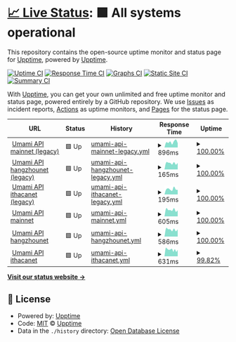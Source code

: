 # [📈 Live Status](https://demo.upptime.js.org): <!--live status--> **🟩 All systems operational**

This repository contains the open-source uptime monitor and status page for [Upptime](https://upptime.js.org), powered by [Upptime](https://github.com/upptime/upptime).

[![Uptime CI](https://github.com/cotezos/umami-api-endpoints/workflows/Uptime%20CI/badge.svg)](https://github.com/cotezos/umami-api-endpoints/actions?query=workflow%3A%22Uptime+CI%22)
[![Response Time CI](https://github.com/cotezos/umami-api-endpoints/workflows/Response%20Time%20CI/badge.svg)](https://github.com/cotezos/umami-api-endpoints/actions?query=workflow%3A%22Response+Time+CI%22)
[![Graphs CI](https://github.com/cotezos/umami-api-endpoints/workflows/Graphs%20CI/badge.svg)](https://github.com/cotezos/umami-api-endpoints/actions?query=workflow%3A%22Graphs+CI%22)
[![Static Site CI](https://github.com/cotezos/umami-api-endpoints/workflows/Static%20Site%20CI/badge.svg)](https://github.com/cotezos/umami-api-endpoints/actions?query=workflow%3A%22Static+Site+CI%22)
[![Summary CI](https://github.com/cotezos/umami-api-endpoints/workflows/Summary%20CI/badge.svg)](https://github.com/cotezos/umami-api-endpoints/actions?query=workflow%3A%22Summary+CI%22)

With [Upptime](https://upptime.js.org), you can get your own unlimited and free uptime monitor and status page, powered entirely by a GitHub repository. We use [Issues](https://github.com/upptime/upptime/issues) as incident reports, [Actions](https://github.com/cotezos/umami-api-endpoints/actions) as uptime monitors, and [Pages](https://demo.upptime.js.org) for the status page.

<!--start: status pages-->
<!-- This summary is generated by Upptime (https://github.com/upptime/upptime) -->
<!-- Do not edit this manually, your changes will be overwritten -->
<!-- prettier-ignore -->
| URL | Status | History | Response Time | Uptime |
| --- | ------ | ------- | ------------- | ------ |
| <img alt="" src="https://favicons.githubusercontent.com/api.umamiwallet.com" height="13"> [Umami API mainnet (legacy)](https://api.umamiwallet.com/mainnet/monitor/blocks) | 🟩 Up | [umami-api-mainnet-legacy.yml](https://github.com/cotezos/umami-api-endpoints/commits/HEAD/history/umami-api-mainnet-legacy.yml) | <details><summary><img alt="Response time graph" src="./graphs/umami-api-mainnet-legacy/response-time-week.png" height="20"> 896ms</summary><br><a href="https://cotezos.github.io/umami-api-endpoints/history/umami-api-mainnet-legacy"><img alt="Response time 807" src="https://img.shields.io/endpoint?url=https%3A%2F%2Fraw.githubusercontent.com%2Fcotezos%2Fumami-api-endpoints%2FHEAD%2Fapi%2Fumami-api-mainnet-legacy%2Fresponse-time.json"></a><br><a href="https://cotezos.github.io/umami-api-endpoints/history/umami-api-mainnet-legacy"><img alt="24-hour response time 531" src="https://img.shields.io/endpoint?url=https%3A%2F%2Fraw.githubusercontent.com%2Fcotezos%2Fumami-api-endpoints%2FHEAD%2Fapi%2Fumami-api-mainnet-legacy%2Fresponse-time-day.json"></a><br><a href="https://cotezos.github.io/umami-api-endpoints/history/umami-api-mainnet-legacy"><img alt="7-day response time 896" src="https://img.shields.io/endpoint?url=https%3A%2F%2Fraw.githubusercontent.com%2Fcotezos%2Fumami-api-endpoints%2FHEAD%2Fapi%2Fumami-api-mainnet-legacy%2Fresponse-time-week.json"></a><br><a href="https://cotezos.github.io/umami-api-endpoints/history/umami-api-mainnet-legacy"><img alt="30-day response time 786" src="https://img.shields.io/endpoint?url=https%3A%2F%2Fraw.githubusercontent.com%2Fcotezos%2Fumami-api-endpoints%2FHEAD%2Fapi%2Fumami-api-mainnet-legacy%2Fresponse-time-month.json"></a><br><a href="https://cotezos.github.io/umami-api-endpoints/history/umami-api-mainnet-legacy"><img alt="1-year response time 807" src="https://img.shields.io/endpoint?url=https%3A%2F%2Fraw.githubusercontent.com%2Fcotezos%2Fumami-api-endpoints%2FHEAD%2Fapi%2Fumami-api-mainnet-legacy%2Fresponse-time-year.json"></a></details> | <details><summary><a href="https://cotezos.github.io/umami-api-endpoints/history/umami-api-mainnet-legacy">100.00%</a></summary><a href="https://cotezos.github.io/umami-api-endpoints/history/umami-api-mainnet-legacy"><img alt="All-time uptime 99.88%" src="https://img.shields.io/endpoint?url=https%3A%2F%2Fraw.githubusercontent.com%2Fcotezos%2Fumami-api-endpoints%2FHEAD%2Fapi%2Fumami-api-mainnet-legacy%2Fuptime.json"></a><br><a href="https://cotezos.github.io/umami-api-endpoints/history/umami-api-mainnet-legacy"><img alt="24-hour uptime 100.00%" src="https://img.shields.io/endpoint?url=https%3A%2F%2Fraw.githubusercontent.com%2Fcotezos%2Fumami-api-endpoints%2FHEAD%2Fapi%2Fumami-api-mainnet-legacy%2Fuptime-day.json"></a><br><a href="https://cotezos.github.io/umami-api-endpoints/history/umami-api-mainnet-legacy"><img alt="7-day uptime 100.00%" src="https://img.shields.io/endpoint?url=https%3A%2F%2Fraw.githubusercontent.com%2Fcotezos%2Fumami-api-endpoints%2FHEAD%2Fapi%2Fumami-api-mainnet-legacy%2Fuptime-week.json"></a><br><a href="https://cotezos.github.io/umami-api-endpoints/history/umami-api-mainnet-legacy"><img alt="30-day uptime 100.00%" src="https://img.shields.io/endpoint?url=https%3A%2F%2Fraw.githubusercontent.com%2Fcotezos%2Fumami-api-endpoints%2FHEAD%2Fapi%2Fumami-api-mainnet-legacy%2Fuptime-month.json"></a><br><a href="https://cotezos.github.io/umami-api-endpoints/history/umami-api-mainnet-legacy"><img alt="1-year uptime 99.88%" src="https://img.shields.io/endpoint?url=https%3A%2F%2Fraw.githubusercontent.com%2Fcotezos%2Fumami-api-endpoints%2FHEAD%2Fapi%2Fumami-api-mainnet-legacy%2Fuptime-year.json"></a></details>
| <img alt="" src="https://favicons.githubusercontent.com/api.umamiwallet.com" height="13"> [Umami API hangzhounet (legacy)](https://api.umamiwallet.com/hangzhounet/monitor/blocks) | 🟩 Up | [umami-api-hangzhounet-legacy.yml](https://github.com/cotezos/umami-api-endpoints/commits/HEAD/history/umami-api-hangzhounet-legacy.yml) | <details><summary><img alt="Response time graph" src="./graphs/umami-api-hangzhounet-legacy/response-time-week.png" height="20"> 165ms</summary><br><a href="https://cotezos.github.io/umami-api-endpoints/history/umami-api-hangzhounet-legacy"><img alt="Response time 212" src="https://img.shields.io/endpoint?url=https%3A%2F%2Fraw.githubusercontent.com%2Fcotezos%2Fumami-api-endpoints%2FHEAD%2Fapi%2Fumami-api-hangzhounet-legacy%2Fresponse-time.json"></a><br><a href="https://cotezos.github.io/umami-api-endpoints/history/umami-api-hangzhounet-legacy"><img alt="24-hour response time 134" src="https://img.shields.io/endpoint?url=https%3A%2F%2Fraw.githubusercontent.com%2Fcotezos%2Fumami-api-endpoints%2FHEAD%2Fapi%2Fumami-api-hangzhounet-legacy%2Fresponse-time-day.json"></a><br><a href="https://cotezos.github.io/umami-api-endpoints/history/umami-api-hangzhounet-legacy"><img alt="7-day response time 165" src="https://img.shields.io/endpoint?url=https%3A%2F%2Fraw.githubusercontent.com%2Fcotezos%2Fumami-api-endpoints%2FHEAD%2Fapi%2Fumami-api-hangzhounet-legacy%2Fresponse-time-week.json"></a><br><a href="https://cotezos.github.io/umami-api-endpoints/history/umami-api-hangzhounet-legacy"><img alt="30-day response time 204" src="https://img.shields.io/endpoint?url=https%3A%2F%2Fraw.githubusercontent.com%2Fcotezos%2Fumami-api-endpoints%2FHEAD%2Fapi%2Fumami-api-hangzhounet-legacy%2Fresponse-time-month.json"></a><br><a href="https://cotezos.github.io/umami-api-endpoints/history/umami-api-hangzhounet-legacy"><img alt="1-year response time 212" src="https://img.shields.io/endpoint?url=https%3A%2F%2Fraw.githubusercontent.com%2Fcotezos%2Fumami-api-endpoints%2FHEAD%2Fapi%2Fumami-api-hangzhounet-legacy%2Fresponse-time-year.json"></a></details> | <details><summary><a href="https://cotezos.github.io/umami-api-endpoints/history/umami-api-hangzhounet-legacy">100.00%</a></summary><a href="https://cotezos.github.io/umami-api-endpoints/history/umami-api-hangzhounet-legacy"><img alt="All-time uptime 100.00%" src="https://img.shields.io/endpoint?url=https%3A%2F%2Fraw.githubusercontent.com%2Fcotezos%2Fumami-api-endpoints%2FHEAD%2Fapi%2Fumami-api-hangzhounet-legacy%2Fuptime.json"></a><br><a href="https://cotezos.github.io/umami-api-endpoints/history/umami-api-hangzhounet-legacy"><img alt="24-hour uptime 100.00%" src="https://img.shields.io/endpoint?url=https%3A%2F%2Fraw.githubusercontent.com%2Fcotezos%2Fumami-api-endpoints%2FHEAD%2Fapi%2Fumami-api-hangzhounet-legacy%2Fuptime-day.json"></a><br><a href="https://cotezos.github.io/umami-api-endpoints/history/umami-api-hangzhounet-legacy"><img alt="7-day uptime 100.00%" src="https://img.shields.io/endpoint?url=https%3A%2F%2Fraw.githubusercontent.com%2Fcotezos%2Fumami-api-endpoints%2FHEAD%2Fapi%2Fumami-api-hangzhounet-legacy%2Fuptime-week.json"></a><br><a href="https://cotezos.github.io/umami-api-endpoints/history/umami-api-hangzhounet-legacy"><img alt="30-day uptime 100.00%" src="https://img.shields.io/endpoint?url=https%3A%2F%2Fraw.githubusercontent.com%2Fcotezos%2Fumami-api-endpoints%2FHEAD%2Fapi%2Fumami-api-hangzhounet-legacy%2Fuptime-month.json"></a><br><a href="https://cotezos.github.io/umami-api-endpoints/history/umami-api-hangzhounet-legacy"><img alt="1-year uptime 100.00%" src="https://img.shields.io/endpoint?url=https%3A%2F%2Fraw.githubusercontent.com%2Fcotezos%2Fumami-api-endpoints%2FHEAD%2Fapi%2Fumami-api-hangzhounet-legacy%2Fuptime-year.json"></a></details>
| <img alt="" src="https://favicons.githubusercontent.com/api.umamiwallet.com" height="13"> [Umami API ithacanet (legacy)](https://api.umamiwallet.com/ithacanet/monitor/blocks) | 🟩 Up | [umami-api-ithacanet-legacy.yml](https://github.com/cotezos/umami-api-endpoints/commits/HEAD/history/umami-api-ithacanet-legacy.yml) | <details><summary><img alt="Response time graph" src="./graphs/umami-api-ithacanet-legacy/response-time-week.png" height="20"> 195ms</summary><br><a href="https://cotezos.github.io/umami-api-endpoints/history/umami-api-ithacanet-legacy"><img alt="Response time 180" src="https://img.shields.io/endpoint?url=https%3A%2F%2Fraw.githubusercontent.com%2Fcotezos%2Fumami-api-endpoints%2FHEAD%2Fapi%2Fumami-api-ithacanet-legacy%2Fresponse-time.json"></a><br><a href="https://cotezos.github.io/umami-api-endpoints/history/umami-api-ithacanet-legacy"><img alt="24-hour response time 135" src="https://img.shields.io/endpoint?url=https%3A%2F%2Fraw.githubusercontent.com%2Fcotezos%2Fumami-api-endpoints%2FHEAD%2Fapi%2Fumami-api-ithacanet-legacy%2Fresponse-time-day.json"></a><br><a href="https://cotezos.github.io/umami-api-endpoints/history/umami-api-ithacanet-legacy"><img alt="7-day response time 195" src="https://img.shields.io/endpoint?url=https%3A%2F%2Fraw.githubusercontent.com%2Fcotezos%2Fumami-api-endpoints%2FHEAD%2Fapi%2Fumami-api-ithacanet-legacy%2Fresponse-time-week.json"></a><br><a href="https://cotezos.github.io/umami-api-endpoints/history/umami-api-ithacanet-legacy"><img alt="30-day response time 197" src="https://img.shields.io/endpoint?url=https%3A%2F%2Fraw.githubusercontent.com%2Fcotezos%2Fumami-api-endpoints%2FHEAD%2Fapi%2Fumami-api-ithacanet-legacy%2Fresponse-time-month.json"></a><br><a href="https://cotezos.github.io/umami-api-endpoints/history/umami-api-ithacanet-legacy"><img alt="1-year response time 180" src="https://img.shields.io/endpoint?url=https%3A%2F%2Fraw.githubusercontent.com%2Fcotezos%2Fumami-api-endpoints%2FHEAD%2Fapi%2Fumami-api-ithacanet-legacy%2Fresponse-time-year.json"></a></details> | <details><summary><a href="https://cotezos.github.io/umami-api-endpoints/history/umami-api-ithacanet-legacy">100.00%</a></summary><a href="https://cotezos.github.io/umami-api-endpoints/history/umami-api-ithacanet-legacy"><img alt="All-time uptime 70.84%" src="https://img.shields.io/endpoint?url=https%3A%2F%2Fraw.githubusercontent.com%2Fcotezos%2Fumami-api-endpoints%2FHEAD%2Fapi%2Fumami-api-ithacanet-legacy%2Fuptime.json"></a><br><a href="https://cotezos.github.io/umami-api-endpoints/history/umami-api-ithacanet-legacy"><img alt="24-hour uptime 100.00%" src="https://img.shields.io/endpoint?url=https%3A%2F%2Fraw.githubusercontent.com%2Fcotezos%2Fumami-api-endpoints%2FHEAD%2Fapi%2Fumami-api-ithacanet-legacy%2Fuptime-day.json"></a><br><a href="https://cotezos.github.io/umami-api-endpoints/history/umami-api-ithacanet-legacy"><img alt="7-day uptime 100.00%" src="https://img.shields.io/endpoint?url=https%3A%2F%2Fraw.githubusercontent.com%2Fcotezos%2Fumami-api-endpoints%2FHEAD%2Fapi%2Fumami-api-ithacanet-legacy%2Fuptime-week.json"></a><br><a href="https://cotezos.github.io/umami-api-endpoints/history/umami-api-ithacanet-legacy"><img alt="30-day uptime 100.00%" src="https://img.shields.io/endpoint?url=https%3A%2F%2Fraw.githubusercontent.com%2Fcotezos%2Fumami-api-endpoints%2FHEAD%2Fapi%2Fumami-api-ithacanet-legacy%2Fuptime-month.json"></a><br><a href="https://cotezos.github.io/umami-api-endpoints/history/umami-api-ithacanet-legacy"><img alt="1-year uptime 70.84%" src="https://img.shields.io/endpoint?url=https%3A%2F%2Fraw.githubusercontent.com%2Fcotezos%2Fumami-api-endpoints%2FHEAD%2Fapi%2Fumami-api-ithacanet-legacy%2Fuptime-year.json"></a></details>
| <img alt="" src="https://favicons.githubusercontent.com/mainnet.umamiwallet.com" height="13"> [Umami API mainnet](https://mainnet.umamiwallet.com/monitor/blocks) | 🟩 Up | [umami-api-mainnet.yml](https://github.com/cotezos/umami-api-endpoints/commits/HEAD/history/umami-api-mainnet.yml) | <details><summary><img alt="Response time graph" src="./graphs/umami-api-mainnet/response-time-week.png" height="20"> 605ms</summary><br><a href="https://cotezos.github.io/umami-api-endpoints/history/umami-api-mainnet"><img alt="Response time 1097" src="https://img.shields.io/endpoint?url=https%3A%2F%2Fraw.githubusercontent.com%2Fcotezos%2Fumami-api-endpoints%2FHEAD%2Fapi%2Fumami-api-mainnet%2Fresponse-time.json"></a><br><a href="https://cotezos.github.io/umami-api-endpoints/history/umami-api-mainnet"><img alt="24-hour response time 511" src="https://img.shields.io/endpoint?url=https%3A%2F%2Fraw.githubusercontent.com%2Fcotezos%2Fumami-api-endpoints%2FHEAD%2Fapi%2Fumami-api-mainnet%2Fresponse-time-day.json"></a><br><a href="https://cotezos.github.io/umami-api-endpoints/history/umami-api-mainnet"><img alt="7-day response time 605" src="https://img.shields.io/endpoint?url=https%3A%2F%2Fraw.githubusercontent.com%2Fcotezos%2Fumami-api-endpoints%2FHEAD%2Fapi%2Fumami-api-mainnet%2Fresponse-time-week.json"></a><br><a href="https://cotezos.github.io/umami-api-endpoints/history/umami-api-mainnet"><img alt="30-day response time 614" src="https://img.shields.io/endpoint?url=https%3A%2F%2Fraw.githubusercontent.com%2Fcotezos%2Fumami-api-endpoints%2FHEAD%2Fapi%2Fumami-api-mainnet%2Fresponse-time-month.json"></a><br><a href="https://cotezos.github.io/umami-api-endpoints/history/umami-api-mainnet"><img alt="1-year response time 1097" src="https://img.shields.io/endpoint?url=https%3A%2F%2Fraw.githubusercontent.com%2Fcotezos%2Fumami-api-endpoints%2FHEAD%2Fapi%2Fumami-api-mainnet%2Fresponse-time-year.json"></a></details> | <details><summary><a href="https://cotezos.github.io/umami-api-endpoints/history/umami-api-mainnet">100.00%</a></summary><a href="https://cotezos.github.io/umami-api-endpoints/history/umami-api-mainnet"><img alt="All-time uptime 88.59%" src="https://img.shields.io/endpoint?url=https%3A%2F%2Fraw.githubusercontent.com%2Fcotezos%2Fumami-api-endpoints%2FHEAD%2Fapi%2Fumami-api-mainnet%2Fuptime.json"></a><br><a href="https://cotezos.github.io/umami-api-endpoints/history/umami-api-mainnet"><img alt="24-hour uptime 100.00%" src="https://img.shields.io/endpoint?url=https%3A%2F%2Fraw.githubusercontent.com%2Fcotezos%2Fumami-api-endpoints%2FHEAD%2Fapi%2Fumami-api-mainnet%2Fuptime-day.json"></a><br><a href="https://cotezos.github.io/umami-api-endpoints/history/umami-api-mainnet"><img alt="7-day uptime 100.00%" src="https://img.shields.io/endpoint?url=https%3A%2F%2Fraw.githubusercontent.com%2Fcotezos%2Fumami-api-endpoints%2FHEAD%2Fapi%2Fumami-api-mainnet%2Fuptime-week.json"></a><br><a href="https://cotezos.github.io/umami-api-endpoints/history/umami-api-mainnet"><img alt="30-day uptime 82.78%" src="https://img.shields.io/endpoint?url=https%3A%2F%2Fraw.githubusercontent.com%2Fcotezos%2Fumami-api-endpoints%2FHEAD%2Fapi%2Fumami-api-mainnet%2Fuptime-month.json"></a><br><a href="https://cotezos.github.io/umami-api-endpoints/history/umami-api-mainnet"><img alt="1-year uptime 88.59%" src="https://img.shields.io/endpoint?url=https%3A%2F%2Fraw.githubusercontent.com%2Fcotezos%2Fumami-api-endpoints%2FHEAD%2Fapi%2Fumami-api-mainnet%2Fuptime-year.json"></a></details>
| <img alt="" src="https://favicons.githubusercontent.com/hangzhounet.umamiwallet.com" height="13"> [Umami API hangzhounet](https://hangzhounet.umamiwallet.com/monitor/blocks) | 🟩 Up | [umami-api-hangzhounet.yml](https://github.com/cotezos/umami-api-endpoints/commits/HEAD/history/umami-api-hangzhounet.yml) | <details><summary><img alt="Response time graph" src="./graphs/umami-api-hangzhounet/response-time-week.png" height="20"> 586ms</summary><br><a href="https://cotezos.github.io/umami-api-endpoints/history/umami-api-hangzhounet"><img alt="Response time 652" src="https://img.shields.io/endpoint?url=https%3A%2F%2Fraw.githubusercontent.com%2Fcotezos%2Fumami-api-endpoints%2FHEAD%2Fapi%2Fumami-api-hangzhounet%2Fresponse-time.json"></a><br><a href="https://cotezos.github.io/umami-api-endpoints/history/umami-api-hangzhounet"><img alt="24-hour response time 480" src="https://img.shields.io/endpoint?url=https%3A%2F%2Fraw.githubusercontent.com%2Fcotezos%2Fumami-api-endpoints%2FHEAD%2Fapi%2Fumami-api-hangzhounet%2Fresponse-time-day.json"></a><br><a href="https://cotezos.github.io/umami-api-endpoints/history/umami-api-hangzhounet"><img alt="7-day response time 586" src="https://img.shields.io/endpoint?url=https%3A%2F%2Fraw.githubusercontent.com%2Fcotezos%2Fumami-api-endpoints%2FHEAD%2Fapi%2Fumami-api-hangzhounet%2Fresponse-time-week.json"></a><br><a href="https://cotezos.github.io/umami-api-endpoints/history/umami-api-hangzhounet"><img alt="30-day response time 652" src="https://img.shields.io/endpoint?url=https%3A%2F%2Fraw.githubusercontent.com%2Fcotezos%2Fumami-api-endpoints%2FHEAD%2Fapi%2Fumami-api-hangzhounet%2Fresponse-time-month.json"></a><br><a href="https://cotezos.github.io/umami-api-endpoints/history/umami-api-hangzhounet"><img alt="1-year response time 652" src="https://img.shields.io/endpoint?url=https%3A%2F%2Fraw.githubusercontent.com%2Fcotezos%2Fumami-api-endpoints%2FHEAD%2Fapi%2Fumami-api-hangzhounet%2Fresponse-time-year.json"></a></details> | <details><summary><a href="https://cotezos.github.io/umami-api-endpoints/history/umami-api-hangzhounet">100.00%</a></summary><a href="https://cotezos.github.io/umami-api-endpoints/history/umami-api-hangzhounet"><img alt="All-time uptime 50.59%" src="https://img.shields.io/endpoint?url=https%3A%2F%2Fraw.githubusercontent.com%2Fcotezos%2Fumami-api-endpoints%2FHEAD%2Fapi%2Fumami-api-hangzhounet%2Fuptime.json"></a><br><a href="https://cotezos.github.io/umami-api-endpoints/history/umami-api-hangzhounet"><img alt="24-hour uptime 100.00%" src="https://img.shields.io/endpoint?url=https%3A%2F%2Fraw.githubusercontent.com%2Fcotezos%2Fumami-api-endpoints%2FHEAD%2Fapi%2Fumami-api-hangzhounet%2Fuptime-day.json"></a><br><a href="https://cotezos.github.io/umami-api-endpoints/history/umami-api-hangzhounet"><img alt="7-day uptime 100.00%" src="https://img.shields.io/endpoint?url=https%3A%2F%2Fraw.githubusercontent.com%2Fcotezos%2Fumami-api-endpoints%2FHEAD%2Fapi%2Fumami-api-hangzhounet%2Fuptime-week.json"></a><br><a href="https://cotezos.github.io/umami-api-endpoints/history/umami-api-hangzhounet"><img alt="30-day uptime 76.40%" src="https://img.shields.io/endpoint?url=https%3A%2F%2Fraw.githubusercontent.com%2Fcotezos%2Fumami-api-endpoints%2FHEAD%2Fapi%2Fumami-api-hangzhounet%2Fuptime-month.json"></a><br><a href="https://cotezos.github.io/umami-api-endpoints/history/umami-api-hangzhounet"><img alt="1-year uptime 50.59%" src="https://img.shields.io/endpoint?url=https%3A%2F%2Fraw.githubusercontent.com%2Fcotezos%2Fumami-api-endpoints%2FHEAD%2Fapi%2Fumami-api-hangzhounet%2Fuptime-year.json"></a></details>
| <img alt="" src="https://favicons.githubusercontent.com/ithacanet.umamiwallet.com" height="13"> [Umami API ithacanet](https://ithacanet.umamiwallet.com/monitor/blocks) | 🟩 Up | [umami-api-ithacanet.yml](https://github.com/cotezos/umami-api-endpoints/commits/HEAD/history/umami-api-ithacanet.yml) | <details><summary><img alt="Response time graph" src="./graphs/umami-api-ithacanet/response-time-week.png" height="20"> 631ms</summary><br><a href="https://cotezos.github.io/umami-api-endpoints/history/umami-api-ithacanet"><img alt="Response time 662" src="https://img.shields.io/endpoint?url=https%3A%2F%2Fraw.githubusercontent.com%2Fcotezos%2Fumami-api-endpoints%2FHEAD%2Fapi%2Fumami-api-ithacanet%2Fresponse-time.json"></a><br><a href="https://cotezos.github.io/umami-api-endpoints/history/umami-api-ithacanet"><img alt="24-hour response time 544" src="https://img.shields.io/endpoint?url=https%3A%2F%2Fraw.githubusercontent.com%2Fcotezos%2Fumami-api-endpoints%2FHEAD%2Fapi%2Fumami-api-ithacanet%2Fresponse-time-day.json"></a><br><a href="https://cotezos.github.io/umami-api-endpoints/history/umami-api-ithacanet"><img alt="7-day response time 631" src="https://img.shields.io/endpoint?url=https%3A%2F%2Fraw.githubusercontent.com%2Fcotezos%2Fumami-api-endpoints%2FHEAD%2Fapi%2Fumami-api-ithacanet%2Fresponse-time-week.json"></a><br><a href="https://cotezos.github.io/umami-api-endpoints/history/umami-api-ithacanet"><img alt="30-day response time 662" src="https://img.shields.io/endpoint?url=https%3A%2F%2Fraw.githubusercontent.com%2Fcotezos%2Fumami-api-endpoints%2FHEAD%2Fapi%2Fumami-api-ithacanet%2Fresponse-time-month.json"></a><br><a href="https://cotezos.github.io/umami-api-endpoints/history/umami-api-ithacanet"><img alt="1-year response time 662" src="https://img.shields.io/endpoint?url=https%3A%2F%2Fraw.githubusercontent.com%2Fcotezos%2Fumami-api-endpoints%2FHEAD%2Fapi%2Fumami-api-ithacanet%2Fresponse-time-year.json"></a></details> | <details><summary><a href="https://cotezos.github.io/umami-api-endpoints/history/umami-api-ithacanet">99.82%</a></summary><a href="https://cotezos.github.io/umami-api-endpoints/history/umami-api-ithacanet"><img alt="All-time uptime 50.55%" src="https://img.shields.io/endpoint?url=https%3A%2F%2Fraw.githubusercontent.com%2Fcotezos%2Fumami-api-endpoints%2FHEAD%2Fapi%2Fumami-api-ithacanet%2Fuptime.json"></a><br><a href="https://cotezos.github.io/umami-api-endpoints/history/umami-api-ithacanet"><img alt="24-hour uptime 100.00%" src="https://img.shields.io/endpoint?url=https%3A%2F%2Fraw.githubusercontent.com%2Fcotezos%2Fumami-api-endpoints%2FHEAD%2Fapi%2Fumami-api-ithacanet%2Fuptime-day.json"></a><br><a href="https://cotezos.github.io/umami-api-endpoints/history/umami-api-ithacanet"><img alt="7-day uptime 99.82%" src="https://img.shields.io/endpoint?url=https%3A%2F%2Fraw.githubusercontent.com%2Fcotezos%2Fumami-api-endpoints%2FHEAD%2Fapi%2Fumami-api-ithacanet%2Fuptime-week.json"></a><br><a href="https://cotezos.github.io/umami-api-endpoints/history/umami-api-ithacanet"><img alt="30-day uptime 76.34%" src="https://img.shields.io/endpoint?url=https%3A%2F%2Fraw.githubusercontent.com%2Fcotezos%2Fumami-api-endpoints%2FHEAD%2Fapi%2Fumami-api-ithacanet%2Fuptime-month.json"></a><br><a href="https://cotezos.github.io/umami-api-endpoints/history/umami-api-ithacanet"><img alt="1-year uptime 50.55%" src="https://img.shields.io/endpoint?url=https%3A%2F%2Fraw.githubusercontent.com%2Fcotezos%2Fumami-api-endpoints%2FHEAD%2Fapi%2Fumami-api-ithacanet%2Fuptime-year.json"></a></details>

<!--end: status pages-->

[**Visit our status website →**](https://demo.upptime.js.org)

## 📄 License

- Powered by: [Upptime](https://github.com/upptime/upptime)
- Code: [MIT](./LICENSE) © [Upptime](https://upptime.js.org)
- Data in the `./history` directory: [Open Database License](https://opendatacommons.org/licenses/odbl/1-0/)
